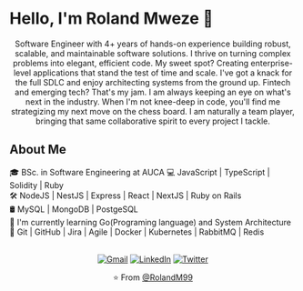
#  Hello, I'm Roland Mweze 👋

<div align="center">
  <p style="text-align: center; max-width: 600px; margin: auto;">
    Software Engineer with 4+ years of hands-on experience building robust, scalable, and maintainable software solutions.
I thrive on turning complex problems into elegant, efficient code. My sweet spot? Creating enterprise-level applications that stand the test of time and scale.
    I've got a knack for the full SDLC and enjoy architecting systems from the ground up. Fintech and emerging tech? That's my jam. I am always keeping an eye on what's next in the industry.
    When I'm not knee-deep in code, you'll find me strategizing my next move on the chess board. I am naturally a team player, bringing that same collaborative spirit to every project I tackle.
  </p>
</div>

## About Me

🎓   BSc. in Software Engineering at AUCA
💻   JavaScript | TypeScript | Solidity | Ruby <br/>
🛠   NodeJS | NestJS | Express | React | NextJS | Ruby on Rails <br/>
🛢   MySQL | MongoDB | PostgeSQL <br/>
🌱   I'm currently learning Go(Programing language) and System Architecture <br/>
🔧   Git | GitHub | Jira | Agile | Docker | Kubernetes | RabbitMQ | Redis 

<div align="center">

<br>[![Gmail](https://img.shields.io/badge/-GMAIL-D14836?style=for-the-badge&logo=gmail&logoColor=white)](mailto:manfulmweze99@gmail.com)
[![LinkedIn](https://img.shields.io/badge/-LINKEDIN-0077B5?style=for-the-badge&logo=linkedin&logoColor=white)](https://www.linkedin.com/in/roland-mweze/)
[![Twitter](https://img.shields.io/badge/-TWITTER-0077B5?style=for-the-badge&logo=twitter&logoColor=white)](https://twitter.com/ManfulMwez)

<div/>

⭐️ From [@RolandM99](https://github.com/rolandm99)
  

